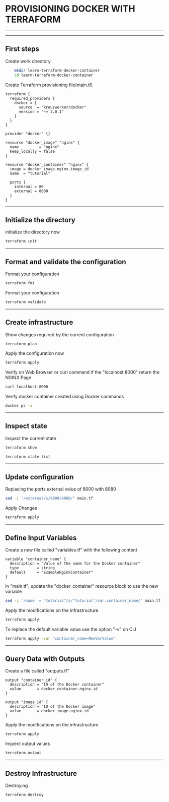 # PROVISIONING DOCKER WITH TERRAFORM

---
---

## First steps

Create work directory

```bash
    mkdir learn-terraform-docker-container
    cd learn-terraform-docker-container
```

Create Terraform provisioning file(main.tf)

```hcl
terraform {
  required_providers {
    docker = {
      source  = "kreuzwerker/docker"
      version = "~> 3.0.1"
    }
  }
}

provider "docker" {}

resource "docker_image" "nginx" {
  name         = "nginx"
  keep_locally = false
}

resource "docker_container" "nginx" {
  image = docker_image.nginx.image_id
  name  = "tutorial"

  ports {
    internal = 80
    external = 8000
  }
}
```

---

## Initialize the directory

initialize the directory now

```bash
terraform init
```

---

## Format and validate the configuration

Format your configuration

```bash
terraform fmt
```

Format your configuration

```bash
terraform validate
```

---

## Create infrastructure

Show changes required by the current configuration

```bash
terraform plan
```

Apply the configuration now

```bash
terraform apply
```

Verify on Web Browser or curl command if the "localhost:8000" return the NGINX Page

```bash
curl localhost:8000
```

Verify docker container created using Docker commands

```bash
docker ps -a
```

---

## Inspect state

Inspect the current state

```bash
terraform show
```

```bash
terraform state list
```

---

## Update configuration

Replacing the ports.external value of 8000 with 8080

```bash
sed -i "/external/s/8000/8080/" main.tf
```

Apply Changes

```bash
terraform apply
```

---

## Define Input Variables

Create a new file called "variables.tf" with the following content

```hcl
variable "container_name" {
  description = "Value of the name for the Docker container"
  type        = string
  default     = "ExampleNginxContainer"
}
```

in "main.tf", update the "docker_container" resource block to use the new variable

```bash
sed -i '/name  = "tutorial"/s/"tutorial"/var.container_name/' main.tf
```

Apply the modifications on the infrastructure

```bash
terraform apply
```

To replace the default variable value use the option "-v" on CLI

```bash
terraform apply -var "container_name=NewVarValue"
```

---

## Query Data with Outputs

Create a file called "outputs.tf"

```hcl
output "container_id" {
  description = "ID of the Docker container"
  value       = docker_container.nginx.id
}

output "image_id" {
  description = "ID of the Docker image"
  value       = docker_image.nginx.id
}
```

Apply the modifications on the infrastructure

```bash
terraform apply
```

Inspect output values

```bash
terraform output
```

---

## Destroy Infrastructure

Destroying

```bash
terraform destroy
```
